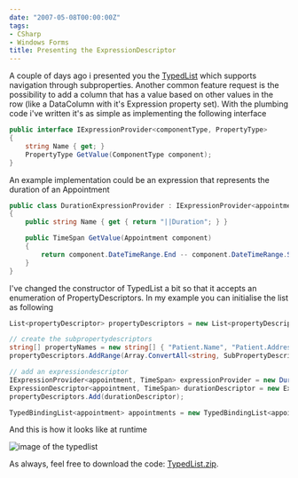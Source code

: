 ```yaml
---
date: "2007-05-08T00:00:00Z"
tags:
- CSharp
- Windows Forms
title: Presenting the ExpressionDescriptor
---
```

A couple of days ago i presented you the [TypedList](http://www.timvw.be/presenting-the-typedlistt/) which supports navigation through subproperties. Another common feature request is the possibility to add a column that has a value based on other values in the row (like a DataColumn with it's Expression property set). With the plumbing code i've written it's as simple as implementing the following interface

```csharp
public interface IExpressionProvider<componentType, PropertyType>
{
	string Name { get; }
	PropertyType GetValue(ComponentType component);
}
```

An example implementation could be an expression that represents the duration of an Appointment

```csharp
public class DurationExpressionProvider : IExpressionProvider<appointment, TimeSpan>
{
	public string Name { get { return "||Duration"; } }

	public TimeSpan GetValue(Appointment component)
	{
		return component.DateTimeRange.End -- component.DateTimeRange.Start;
	}
}
```

I've changed the constructor of TypedList a bit so that it accepts an enumeration of PropertyDescriptors. In my example you can initialise the list as following

```csharp
List<propertyDescriptor> propertyDescriptors = new List<propertyDescriptor>();

// create the subpropertydescriptors
string[] propertyNames = new string[] { "Patient.Name", "Patient.Address.Municipality", "DateTimeRange.Start", "DateTimeRange.End" };
propertyDescriptors.AddRange(Array.ConvertAll<string, SubPropertyDescriptor<appointment>>(propertyNames, delegate(string propertyName) { return new SubPropertyDescriptor<appointment>(propertyName); }));

// add an expressiondescriptor
IExpressionProvider<appointment, TimeSpan> expressionProvider = new DurationExpressionProvider();
ExpressionDescriptor<appointment, TimeSpan> durationDescriptor = new ExpressionDescriptor<appointment, TimeSpan>(expressionProvider);
propertyDescriptors.Add(durationDescriptor);

TypedBindingList<appointment> appointments = new TypedBindingList<appointment>(propertyDescriptors);
```

And this is how it looks like at runtime

![image of the typedlist](http://www.timvw.be/wp-content/images/typedlist-3.gif)

As always, feel free to download the code: [TypedList.zip](http://www.timvw.be/wp-content/code/csharp/TypedList.zip).
